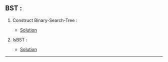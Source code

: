## BST :
1. Construct Binary-Search-Tree : 
     - [Solution](https://github.com/karthik-siru/practice-simple/blob/main/bst/bst.py)<br>

2. IsBST :
     - [Solution](https://github.com/karthik-siru/practice-simple/blob/main/bst/avl.py)<br>

---